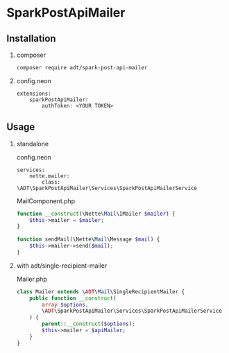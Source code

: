 # SparkPostApiMailer

## Installation

1. composer

	```bash
	composer require adt/spark-post-api-mailer
	```

2. config.neon

	```neon
	extensions:
	    sparkPostApiMailer:
	        authToken: <YOUR TOKEN>
	```

## Usage

1. standalone

	config.neon
	```neon
	services:
	    nette.mailer:
	        class: \ADT\SparkPostApiMailer\Services\SparkPostApiMailerService
	```
	
	MailComponent.php
	```php
	function __construct(\Nette\Mail\IMailer $mailer) {
	    $this->mailer = $mailer;
	}
	 
	function sendMail(\Nette\Mail\Message $mail) {
	    $this->mailer->send($mail);
	}
	```

2. with adt/single-recipient-mailer

	Mailer.php
	```php
	class Mailer extends \ADT\Mail\SingleRecipientMailer {
	    public function __construct(
	        array $options,
	        \ADT\SparkPostApiMailer\Services\SparkPostApiMailerService $apiMailer
	    ) {
	        parent::__construct($options);
	        $this->mailer = $apiMailer;
	    }
	}

